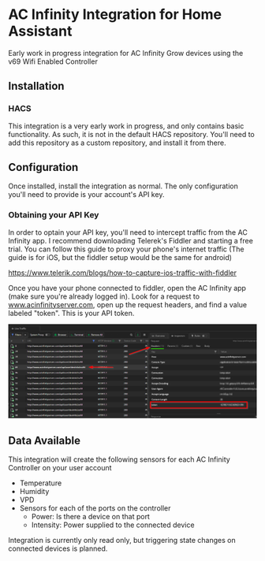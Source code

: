 # AC Infinity Integration for Home Assistant

Early work in progress integration for AC Infinity Grow devices using the v69 Wifi Enabled Controller 

## Installation

### HACS
This integration is a very early work in progress, and only contains basic functionality.  As such, it is not in the default HACS repository.  You'll need to add this repository as a custom repository, and install it from there.

## Configuration

Once installed, install the integration as normal.  The only configuration you'll need to provide is your account's API key.

### Obtaining your API Key
In order to optain your API key, you'll need to intercept traffic from the AC Infinity app.  I recommend downloading Telerek's Fiddler and starting a free trial.  You can follow this guide to proxy your phone's internet traffic (The guide is for iOS, but the fiddler setup would be the same for android)

https://www.telerik.com/blogs/how-to-capture-ios-traffic-with-fiddler

Once you have your phone connected to fiddler, open the AC Infinity app (make sure you're already logged in).  Look for a request to www.acinfinityserver.com, open up the request headers, and find a value labeled "token".  This is your API token.

![Screen Shot](/images/fiddler.png)

## Data Available
This integration will create the following sensors for each AC Infinity Controller on your user account
- Temperature
- Humidity
- VPD
- Sensors for each of the ports on the controller
    - Power: Is there a device on that port
    - Intensity: Power supplied to the connected device

Integration is currently only read only, but triggering state changes on connected devices is planned.